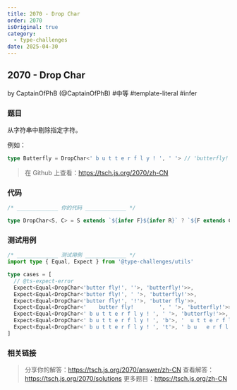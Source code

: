 ```yaml
---
title: 2070 - Drop Char
order: 2070
isOriginal: true
category:
  - type-challenges
date: 2025-04-30
---
```


2070 - Drop Char
-------
by CaptainOfPhB (@CaptainOfPhB) #中等 #template-literal #infer

### 题目

从字符串中剔除指定字符。

例如：

```ts
type Butterfly = DropChar<' b u t t e r f l y ! ', ' '> // 'butterfly!'
```

> 在 Github 上查看：https://tsch.js.org/2070/zh-CN

### 代码

```ts
/* _____________ 你的代码 _____________ */

type DropChar<S, C> = S extends `${infer F}${infer R}` ? `${F extends C ? '' : F}${DropChar<R, C>}` : S

```

### 测试用例

```ts
/* _____________ 测试用例 _____________ */
import type { Equal, Expect } from '@type-challenges/utils'

type cases = [
  // @ts-expect-error
  Expect<Equal<DropChar<'butter fly!', ''>, 'butterfly!'>>,
  Expect<Equal<DropChar<'butter fly!', ' '>, 'butterfly!'>>,
  Expect<Equal<DropChar<'butter fly!', '!'>, 'butter fly'>>,
  Expect<Equal<DropChar<'    butter fly!        ', ' '>, 'butterfly!'>>,
  Expect<Equal<DropChar<' b u t t e r f l y ! ', ' '>, 'butterfly!'>>,
  Expect<Equal<DropChar<' b u t t e r f l y ! ', 'b'>, '  u t t e r f l y ! '>>,
  Expect<Equal<DropChar<' b u t t e r f l y ! ', 't'>, ' b u   e r f l y ! '>>,
]

```

### 相关链接

> 分享你的解答：https://tsch.js.org/2070/answer/zh-CN
> 查看解答：https://tsch.js.org/2070/solutions
> 更多题目：https://tsch.js.org/zh-CN
